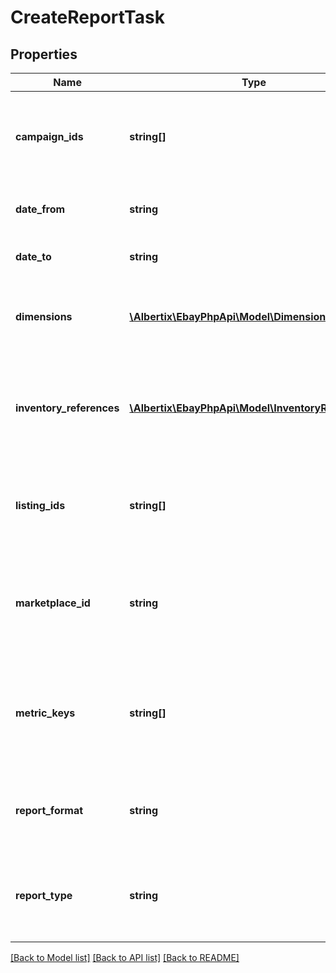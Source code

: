 # CreateReportTask

## Properties
Name | Type | Description | Notes
------------ | ------------- | ------------- | -------------
**campaign_ids** | **string[]** | Required if reportType is set to CAMPAIGN_PERFORMANCE_REPORT or CAMPAIGN_PERFORMANCE_SUMMARY_REPORT. A list of campaign IDs to be included in the report task. Call getCampaigns to get a list of the current campaign IDs for a seller. Note: The API currently supports only a single campaign ID per report task. Maximum: 1 | [optional] 
**date_from** | **string** | The date and time defining the start of the timespan covered by the report. For display purposes, convert this time into the local time of the seller. Valid format (UTC): yyyy-MM-ddThh:mm:ss.sssZ | [optional] 
**date_to** | **string** | The date and time defining the end of the report timespan. For display purposes, convert this time into the local time of the seller. Valid format (UTC): yyyy-MM-ddThh:mm:ss.sssZ | [optional] 
**dimensions** | [**\Albertix\EbayPhpApi\Model\Dimension[]**](Dimension.md) | The list of the dimensions applied to the report. A dimension is an attribute to which the report data applies. For example, if you set dimensionKey to campaign_id in a Campaign Performance Report, the data will apply to the entire ad campaign. For information on the dimensions and how to specify them, see Reading Promoted Listings reports. | [optional] 
**inventory_references** | [**\Albertix\EbayPhpApi\Model\InventoryReference[]**](InventoryReference.md) | Required if reportType is set to INVENTORY_PERFORMANCE_REPORT. The list of inventory reference IDs to include in the report. An inventory reference ID can be either a seller-defined SKU value or an inventoryItemGroupKey. An inventoryItemGroupKey is seller-defined ID for an inventory item group (a multiple-variation listing), and is created and used by the Inventory API.Maximum: 500 | [optional] 
**listing_ids** | **string[]** | Required if reportType is set to LISTING_PERFORMANCE_REPORT. An array of listing IDs to be included in the report. A listing ID is the eBay listing identifier that&#39;s generated when the listing is created. Note: This field accepts both a listingId, as generated by the Inventory API, and an itemId as used in the eBay Traditional API set (e.g., the Trading and Finding APIs). Maximum: 500 | [optional] 
**marketplace_id** | **string** | Required if reportType is set to ACCOUNT_PERFORMANCE_REPORT or INVENTORY_PERFORMANCE_REPORT. The ID for the eBay marketplace on which the report is based.Maximum: 1 For implementation help, refer to &lt;a href&#x3D;&#39;https://developer.ebay.com/devzone/rest/api-ref/marketing/types/MarketplaceIdEnum.html&#39;&gt;eBay API documentation&lt;/a&gt; | [optional] 
**metric_keys** | **string[]** | The list of metrics to be included in the report. Metrics are the quantitative measurements compiled into the report and the data returned is based on the specified dimension of the report. For example, if the dimension is campaign, the metrics for number of sales would be the number of sales in the campaign. However, if the dimension is listing, the number of sales represents the number of items sold in that listing. For information on metric keys and how to set them, see Reading Promoted Listings reports.Minimum: 1 | [optional] 
**report_format** | **string** | The file format of the report. Currently, the only supported format is TSV_GZIP, which is a gzip file with tab separated values. For implementation help, refer to &lt;a href&#x3D;&#39;https://developer.ebay.com/devzone/rest/api-ref/marketing/types/ReportFormatEnum.html&#39;&gt;eBay API documentation&lt;/a&gt; | [optional] 
**report_type** | **string** | The type of report to be generated, such as ACCOUNT_PERFORMANCE_REPORT, CAMPAIGN_PERFORMANCE_REPORT, and so on. Maximum: 1 For implementation help, refer to &lt;a href&#x3D;&#39;https://developer.ebay.com/devzone/rest/api-ref/marketing/types/ReportTypeEnum.html&#39;&gt;eBay API documentation&lt;/a&gt; | [optional] 

[[Back to Model list]](../README.md#documentation-for-models) [[Back to API list]](../README.md#documentation-for-api-endpoints) [[Back to README]](../README.md)


